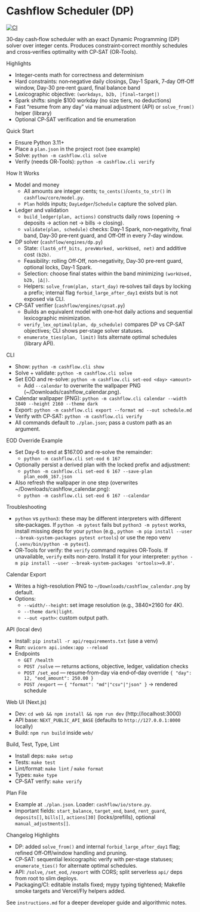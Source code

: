 # Cashflow Scheduler (DP)

[![CI](https://github.com/SpacePlushy/cashflow-scheduler/actions/workflows/ci.yml/badge.svg)](https://github.com/SpacePlushy/cashflow-scheduler/actions)

30‑day cash‑flow scheduler with an exact Dynamic Programming (DP) solver over integer cents. Produces constraint‑correct monthly schedules and cross‑verifies optimality with CP‑SAT (OR‑Tools).

Highlights

- Integer‑cents math for correctness and determinism
- Hard constraints: non‑negative daily closings, Day‑1 Spark, 7‑day Off‑Off window, Day‑30 pre‑rent guard, final balance band
- Lexicographic objective: `(workdays, b2b, |final−target|)`
- Spark shifts: single $100 workday (no size tiers, no deductions)
- Fast “resume from any day” via manual adjustment (API) or `solve_from()` helper (library)
- Optional CP‑SAT verification and tie enumeration

Quick Start

- Ensure Python 3.11+
- Place a `plan.json` in the project root (see example)
- Solve: `python -m cashflow.cli solve`
- Verify (needs OR‑Tools): `python -m cashflow.cli verify`

How It Works

- Model and money
  - All amounts are integer cents; `to_cents()`/`cents_to_str()` in `cashflow/core/model.py`.
  - `Plan` holds inputs; `DayLedger`/`Schedule` capture the solved plan.
- Ledger and validation
  - `build_ledger(plan, actions)` constructs daily rows (opening → deposits → action net → bills → closing).
  - `validate(plan, schedule)` checks: Day‑1 Spark, non‑negativity, final band, Day‑30 pre‑rent guard, and Off‑Off in every 7‑day window.
- DP solver (`cashflow/engines/dp.py`)
  - State: `(last6_off_bits, prevWorked, workUsed, net)` and additive cost `(b2b)`.
  - Feasibility: rolling Off‑Off, non‑negativity, Day‑30 pre‑rent guard, optional locks, Day‑1 Spark.
  - Selection: choose final states within the band minimizing `(workUsed, b2b, |Δ|)`.
  - Helpers: `solve_from(plan, start_day)` re‑solves tail days by locking a prefix; internal flag `forbid_large_after_day1` exists but is not exposed via CLI.
- CP‑SAT verifier (`cashflow/engines/cpsat.py`)
  - Builds an equivalent model with one‑hot daily actions and sequential lexicographic minimization.
  - `verify_lex_optimal(plan, dp_schedule)` compares DP vs CP‑SAT objectives; CLI shows per‑stage solver statuses.
  - `enumerate_ties(plan, limit)` lists alternate optimal schedules (library API).

CLI

- Show: `python -m cashflow.cli show`
- Solve + validate: `python -m cashflow.cli solve`
- Set EOD and re-solve: `python -m cashflow.cli set-eod <day> <amount>`
  - Add `--calendar` to overwrite the wallpaper PNG (~/Downloads/cashflow_calendar.png).
- Calendar wallpaper (PNG): `python -m cashflow.cli calendar --width 3840 --height 2160 --theme dark`
- Export: `python -m cashflow.cli export --format md --out schedule.md`
- Verify with CP‑SAT: `python -m cashflow.cli verify`
- All commands default to `./plan.json`; pass a custom path as an argument.

EOD Override Example

- Set Day‑6 to end at $167.00 and re‑solve the remainder:
  - `python -m cashflow.cli set-eod 6 167`
- Optionally persist a derived plan with the locked prefix and adjustment:
  - `python -m cashflow.cli set-eod 6 167 --save-plan plan_eod6_167.json`
 - Also refresh the wallpaper in one step (overwrites ~/Downloads/cashflow_calendar.png):
   - `python -m cashflow.cli set-eod 6 167 --calendar`

Troubleshooting

- `python` vs `python3`: these may be different interpreters with different site‑packages. If `python -m pytest` fails but `python3 -m pytest` works, install missing deps for your `python` (e.g., `python -m pip install --user --break-system-packages pytest ortools`) or use the repo venv (`.venv/bin/python -m pytest`).
- OR‑Tools for verify: the `verify` command requires OR‑Tools. If unavailable, `verify` exits non‑zero. Install it for your interpreter: `python -m pip install --user --break-system-packages 'ortools>=9.8'`.

Calendar Export

- Writes a high-resolution PNG to `~/Downloads/cashflow_calendar.png` by default.
- Options:
  - `--width/--height`: set image resolution (e.g., 3840×2160 for 4K).
  - `--theme dark|light`.
  - `--out <path>`: custom output path.

API (local dev)

- Install: `pip install -r api/requirements.txt` (use a venv)
- Run: `uvicorn api.index:app --reload`
- Endpoints
  - `GET /health`
  - `POST /solve` — returns actions, objective, ledger, validation checks
  - `POST /set_eod` — resume‑from‑day via end‑of‑day override `{ "day": 12, "eod_amount": 250.00 }`
  - `POST /export` — `{ "format": "md"|"csv"|"json" }` → rendered schedule

Web UI (Next.js)

- Dev: `cd web && npm install && npm run dev` (http://localhost:3000)
- API base: `NEXT_PUBLIC_API_BASE` (defaults to `http://127.0.0.1:8000` locally)
- Build: `npm run build` inside `web/`

Build, Test, Type, Lint

- Install deps: `make setup`
- Tests: `make test`
- Lint/format: `make lint` / `make format`
- Types: `make type`
- CP‑SAT verify: `make verify`

Plan File

- Example at `./plan.json`. Loader: `cashflow/io/store.py`.
- Important fields: `start_balance`, `target_end`, `band`, `rent_guard`, `deposits[]`, `bills[]`, `actions[30]` (locks/prefills), optional `manual_adjustments[]`.

Changelog Highlights

- DP: added `solve_from()` and internal `forbid_large_after_day1` flag; refined Off‑Off/window handling and pruning.
- CP‑SAT: sequential lexicographic verify with per‑stage statuses; `enumerate_ties()` for alternate optimal schedules.
- API: `/solve`, `/set_eod`, `/export` with CORS; split serverless `api/` deps from root to slim deploys.
- Packaging/CI: editable installs fixed; mypy typing tightened; Makefile smoke targets and Vercel/Fly helpers added.

See `instructions.md` for a deeper developer guide and algorithmic notes.
